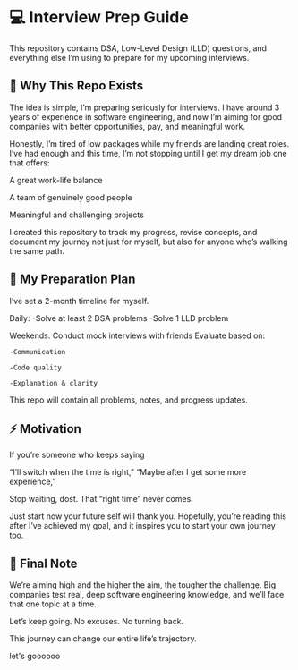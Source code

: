 # 💻 Interview Prep Guide

This repository contains DSA, Low-Level Design (LLD) questions, and everything else I’m using to prepare for my upcoming interviews.

## 🎯 Why This Repo Exists

The idea is simple, I’m preparing seriously for interviews.
I have around 3 years of experience in software engineering, and now I’m aiming for good companies with better opportunities, pay, and meaningful work.

Honestly, I’m tired of low packages while my friends are landing great roles. I’ve had enough and this time, I’m not stopping until I get my dream job one that offers:

A great work-life balance

A team of genuinely good people

Meaningful and challenging projects

I created this repository to track my progress, revise concepts, and document my journey not just for myself, but also for anyone who’s walking the same path.

## 🧠 My Preparation Plan

I’ve set a 2-month timeline for myself.

Daily:
-Solve at least 2 DSA problems
-Solve 1 LLD problem

Weekends:
Conduct mock interviews with friends
Evaluate based on:

    -Communication

    -Code quality

    -Explanation & clarity

This repo will contain all problems, notes, and progress updates.

## ⚡ Motivation

If you’re someone who keeps saying

“I’ll switch when the time is right,”
“Maybe after I get some more experience,”

Stop waiting, dost. That “right time” never comes.

Just start now your future self will thank you.
Hopefully, you’re reading this after I’ve achieved my goal, and it inspires you to start your own journey too.

## 🚀 Final Note

We’re aiming high and the higher the aim, the tougher the challenge.
Big companies test real, deep software engineering knowledge, and we’ll face that one topic at a time.

Let’s keep going.
No excuses. No turning back.

This journey can change our entire life’s trajectory.

let's goooooo
